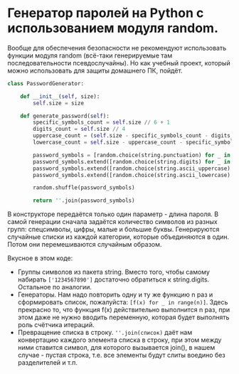 # Генератор паролей на Python с использованием модуля random.

Вообще для обеспечения безопасности не рекомендуют использовать функции модуля random (всё-таки генерируемые там последовательности псевдослучайны). Но как учебный проект, который можно использовать для защиты домашнего ПК, пойдёт.

```Python
class PasswordGenerator:

    def __init__(self, size):
        self.size = size

    def generate_password(self):
        specific_symbols_count = self.size // 6 + 1
        digits_count = self.size // 4
        uppercase_count = (self.size - specific_symbols_count - digits_count) // 2
        lowercase_count = self.size - uppercase_count - specific_symbols_count - digits_count

        password_symbols = [random.choice(string.punctuation) for _ in range(specific_symbols_count)]
        password_symbols.extend([random.choice(string.digits) for _ in range(digits_count)])
        password_symbols.extend([random.choice(string.ascii_uppercase) for _ in range(uppercase_count)])
        password_symbols.extend([random.choice(string.ascii_lowercase) for _ in range(lowercase_count)])

        random.shuffle(password_symbols)

        return ''.join(password_symbols)
```
В конструкторе передаётся только один параметр - длина пароля. 
В самой генерации сначала задаётся количество символов из разных групп: спецсимволы, цифры, малые и большие буквы. Генерируются случайные списки из каждой категории, которые объединяются в один. Потом они перемешиваются случайным образом.

Вкусное в этом коде:
- Группы символов из пакета string. Вместо того, чтобы самому набирать `['1234567890']` достаточно обратиться к string.digits. Остальное по аналогии.
- Генераторы. Нам надо повторить одну и ту же функцию n раз и сформировать список, пожалуйста: `[f(x) for _ in range(n)]`. Здесь прекрасно то, что функция f(x) действительно выполнится n раз, при этом даже не нужно вводить переменную, которая будет выполнять роль счётчика итераций.
- Превращение списка в строку. `''.join(список)` даёт нам конвертацию каждого элемента списка в строку, при этом между ними ставится символ, для которого вызывается join(), в нашем случае - пустая строка, т.е. все элементы будут слиты воедино без разделителей и т.п.